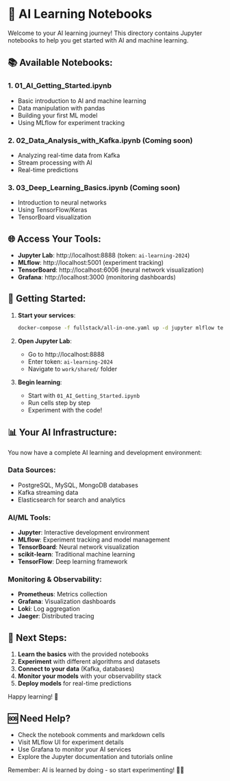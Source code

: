 # 🚀 AI Learning Notebooks

Welcome to your AI learning journey! This directory contains Jupyter notebooks to help you get started with AI and machine learning.

## 📚 Available Notebooks:

### 1. **01_AI_Getting_Started.ipynb**
- Basic introduction to AI and machine learning
- Data manipulation with pandas
- Building your first ML model
- Using MLflow for experiment tracking

### 2. **02_Data_Analysis_with_Kafka.ipynb** (Coming soon)
- Analyzing real-time data from Kafka
- Stream processing with AI
- Real-time predictions

### 3. **03_Deep_Learning_Basics.ipynb** (Coming soon)
- Introduction to neural networks
- Using TensorFlow/Keras
- TensorBoard visualization

## 🌐 Access Your Tools:

- **Jupyter Lab**: http://localhost:8888 (token: `ai-learning-2024`)
- **MLflow**: http://localhost:5001 (experiment tracking)
- **TensorBoard**: http://localhost:6006 (neural network visualization)
- **Grafana**: http://localhost:3000 (monitoring dashboards)

## 🎯 Getting Started:

1. **Start your services**:
   ```bash
   docker-compose -f fullstack/all-in-one.yaml up -d jupyter mlflow tensorboard
   ```

2. **Open Jupyter Lab**:
   - Go to http://localhost:8888
   - Enter token: `ai-learning-2024`
   - Navigate to `work/shared/` folder

3. **Begin learning**:
   - Start with `01_AI_Getting_Started.ipynb`
   - Run cells step by step
   - Experiment with the code!

## 📊 Your AI Infrastructure:

You now have a complete AI learning and development environment:

### **Data Sources**:
- PostgreSQL, MySQL, MongoDB databases
- Kafka streaming data
- Elasticsearch for search and analytics

### **AI/ML Tools**:
- **Jupyter**: Interactive development environment
- **MLflow**: Experiment tracking and model management
- **TensorBoard**: Neural network visualization
- **scikit-learn**: Traditional machine learning
- **TensorFlow**: Deep learning framework

### **Monitoring & Observability**:
- **Prometheus**: Metrics collection
- **Grafana**: Visualization dashboards
- **Loki**: Log aggregation
- **Jaeger**: Distributed tracing

## 🚀 Next Steps:

1. **Learn the basics** with the provided notebooks
2. **Experiment** with different algorithms and datasets
3. **Connect to your data** (Kafka, databases)
4. **Monitor your models** with your observability stack
5. **Deploy models** for real-time predictions

Happy learning! 🎉

## 🆘 Need Help?

- Check the notebook comments and markdown cells
- Visit MLflow UI for experiment details
- Use Grafana to monitor your AI services
- Explore the Jupyter documentation and tutorials online

Remember: AI is learned by doing - so start experimenting! 🧠✨
